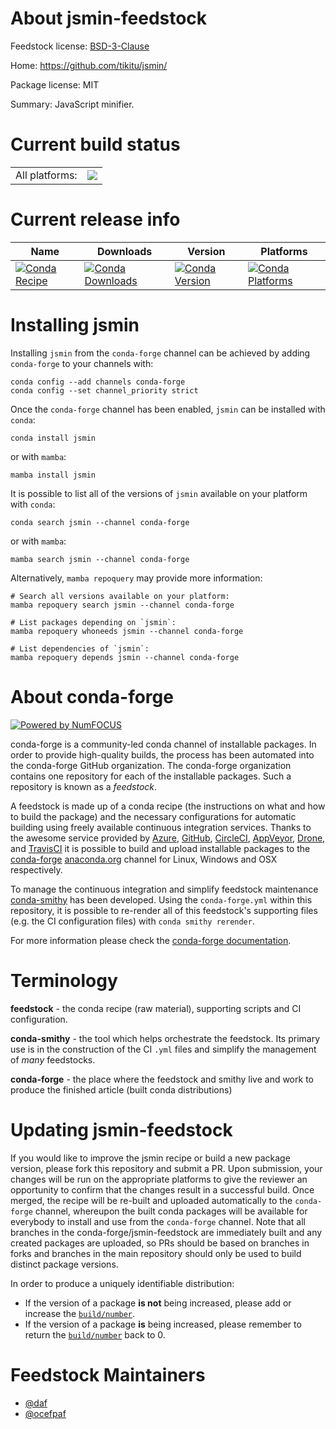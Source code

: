About jsmin-feedstock
=====================

Feedstock license: [BSD-3-Clause](https://github.com/conda-forge/jsmin-feedstock/blob/main/LICENSE.txt)

Home: https://github.com/tikitu/jsmin/

Package license: MIT

Summary: JavaScript minifier.

Current build status
====================


<table><tr><td>All platforms:</td>
    <td>
      <a href="https://dev.azure.com/conda-forge/feedstock-builds/_build/latest?definitionId=484&branchName=main">
        <img src="https://dev.azure.com/conda-forge/feedstock-builds/_apis/build/status/jsmin-feedstock?branchName=main">
      </a>
    </td>
  </tr>
</table>

Current release info
====================

| Name | Downloads | Version | Platforms |
| --- | --- | --- | --- |
| [![Conda Recipe](https://img.shields.io/badge/recipe-jsmin-green.svg)](https://anaconda.org/conda-forge/jsmin) | [![Conda Downloads](https://img.shields.io/conda/dn/conda-forge/jsmin.svg)](https://anaconda.org/conda-forge/jsmin) | [![Conda Version](https://img.shields.io/conda/vn/conda-forge/jsmin.svg)](https://anaconda.org/conda-forge/jsmin) | [![Conda Platforms](https://img.shields.io/conda/pn/conda-forge/jsmin.svg)](https://anaconda.org/conda-forge/jsmin) |

Installing jsmin
================

Installing `jsmin` from the `conda-forge` channel can be achieved by adding `conda-forge` to your channels with:

```
conda config --add channels conda-forge
conda config --set channel_priority strict
```

Once the `conda-forge` channel has been enabled, `jsmin` can be installed with `conda`:

```
conda install jsmin
```

or with `mamba`:

```
mamba install jsmin
```

It is possible to list all of the versions of `jsmin` available on your platform with `conda`:

```
conda search jsmin --channel conda-forge
```

or with `mamba`:

```
mamba search jsmin --channel conda-forge
```

Alternatively, `mamba repoquery` may provide more information:

```
# Search all versions available on your platform:
mamba repoquery search jsmin --channel conda-forge

# List packages depending on `jsmin`:
mamba repoquery whoneeds jsmin --channel conda-forge

# List dependencies of `jsmin`:
mamba repoquery depends jsmin --channel conda-forge
```


About conda-forge
=================

[![Powered by
NumFOCUS](https://img.shields.io/badge/powered%20by-NumFOCUS-orange.svg?style=flat&colorA=E1523D&colorB=007D8A)](https://numfocus.org)

conda-forge is a community-led conda channel of installable packages.
In order to provide high-quality builds, the process has been automated into the
conda-forge GitHub organization. The conda-forge organization contains one repository
for each of the installable packages. Such a repository is known as a *feedstock*.

A feedstock is made up of a conda recipe (the instructions on what and how to build
the package) and the necessary configurations for automatic building using freely
available continuous integration services. Thanks to the awesome service provided by
[Azure](https://azure.microsoft.com/en-us/services/devops/), [GitHub](https://github.com/),
[CircleCI](https://circleci.com/), [AppVeyor](https://www.appveyor.com/),
[Drone](https://cloud.drone.io/welcome), and [TravisCI](https://travis-ci.com/)
it is possible to build and upload installable packages to the
[conda-forge](https://anaconda.org/conda-forge) [anaconda.org](https://anaconda.org/)
channel for Linux, Windows and OSX respectively.

To manage the continuous integration and simplify feedstock maintenance
[conda-smithy](https://github.com/conda-forge/conda-smithy) has been developed.
Using the ``conda-forge.yml`` within this repository, it is possible to re-render all of
this feedstock's supporting files (e.g. the CI configuration files) with ``conda smithy rerender``.

For more information please check the [conda-forge documentation](https://conda-forge.org/docs/).

Terminology
===========

**feedstock** - the conda recipe (raw material), supporting scripts and CI configuration.

**conda-smithy** - the tool which helps orchestrate the feedstock.
                   Its primary use is in the construction of the CI ``.yml`` files
                   and simplify the management of *many* feedstocks.

**conda-forge** - the place where the feedstock and smithy live and work to
                  produce the finished article (built conda distributions)


Updating jsmin-feedstock
========================

If you would like to improve the jsmin recipe or build a new
package version, please fork this repository and submit a PR. Upon submission,
your changes will be run on the appropriate platforms to give the reviewer an
opportunity to confirm that the changes result in a successful build. Once
merged, the recipe will be re-built and uploaded automatically to the
`conda-forge` channel, whereupon the built conda packages will be available for
everybody to install and use from the `conda-forge` channel.
Note that all branches in the conda-forge/jsmin-feedstock are
immediately built and any created packages are uploaded, so PRs should be based
on branches in forks and branches in the main repository should only be used to
build distinct package versions.

In order to produce a uniquely identifiable distribution:
 * If the version of a package **is not** being increased, please add or increase
   the [``build/number``](https://docs.conda.io/projects/conda-build/en/latest/resources/define-metadata.html#build-number-and-string).
 * If the version of a package **is** being increased, please remember to return
   the [``build/number``](https://docs.conda.io/projects/conda-build/en/latest/resources/define-metadata.html#build-number-and-string)
   back to 0.

Feedstock Maintainers
=====================

* [@daf](https://github.com/daf/)
* [@ocefpaf](https://github.com/ocefpaf/)


